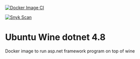 [![Docker Image CI](https://github.com/Zimbres-Com/ubuntu-wine-dotnet48/actions/workflows/docker.yml/badge.svg)](https://github.com/Zimbres-Com/ubuntu-wine-dotnet48/actions/workflows/docker.yml)

[![Snyk Scan](https://github.com/Zimbres-Com/ubuntu-wine-dotnet48/actions/workflows/synk.yml/badge.svg)](https://github.com/Zimbres-Com/ubuntu-wine-dotnet48/actions/workflows/synk.yml)

# Ubuntu Wine dotnet 4.8
Docker image to run asp.net framework program on top of wine
